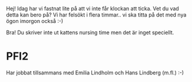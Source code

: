 Hej! Idag har vi fastnat lite på att vi inte får klockan att ticka. Vet du vad detta kan bero på?
Vi har felsökt i flera timmar.. vi ska titta på det med nya ögon imorgon också :-)

Bra! Du skriver inte ut kattens nursing time men det är inget speciellt.

# PFI2
Har jobbat tillsammans med Emilia Lindholm och Hans Lindberg (m.fl.) :-)
